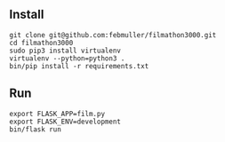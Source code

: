 Install
-------

    git clone git@github.com:febmuller/filmathon3000.git
    cd filmathon3000
    sudo pip3 install virtualenv
    virtualenv --python=python3 .
    bin/pip install -r requirements.txt

Run
---

    export FLASK_APP=film.py
    export FLASK_ENV=development
    bin/flask run
